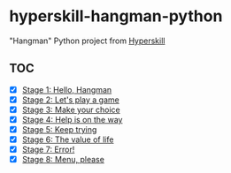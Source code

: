 # hyperskill-hangman-python

"Hangman" Python project from [Hyperskill][1]

## TOC

- [x] [Stage 1: Hello, Hangman](src/stage1/project.py)
- [x] [Stage 2: Let's play a game](src/stage2/project.py)
- [x] [Stage 3: Make your choice](src/stage3/project.py)
- [x] [Stage 4: Help is on the way](src/stage4/project.py)
- [x] [Stage 5: Keep trying](src/stage5/project.py)
- [x] [Stage 6: The value of life](src/stage6/project.py)
- [x] [Stage 7: Error!](src/stage7/project.py)
- [x] [Stage 8: Menu, please](src/stage8/project.py)

[1]: https://hyperskill.org/
